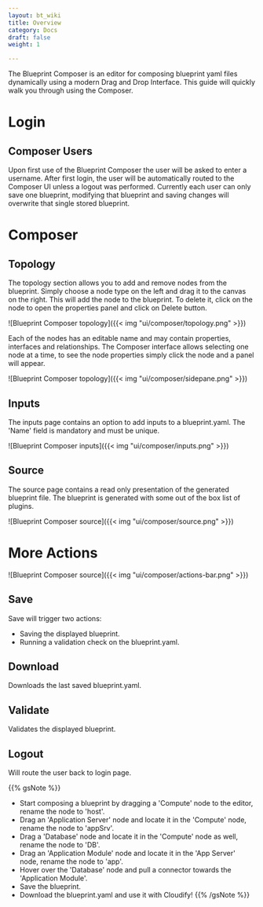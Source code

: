 ```yaml
---
layout: bt_wiki
title: Overview
category: Docs
draft: false
weight: 1

---
```


The Blueprint Composer is an editor for composing blueprint yaml files dynamically using a modern Drag and Drop Interface.
This guide will quickly walk you through using the Composer.

# Login

## Composer Users

Upon first use of the Blueprint Composer the user will be asked to enter a username.
After first login, the user will be automatically routed to the Composer UI unless a logout was performed.
Currently each user can only save one blueprint, modifying that blueprint and saving changes will overwrite that single stored blueprint.

# Composer

## Topology

The topology section allows you to add and remove nodes from the blueprint. Simply choose a node type on the left and drag it to the canvas on the right. This will add the node to the blueprint. To delete it, click on the node to open the properties panel and click on Delete button.

![Blueprint Composer topology]({{< img "ui/composer/topology.png" >}})

Each of the nodes has an editable name and may contain properties, interfaces and relationships.
The Composer interface allows selecting one node at a time, to see the node properties simply click the node and a panel will appear.

![Blueprint Composer topology]({{< img "ui/composer/sidepane.png" >}})

## Inputs

The inputs page contains an option to add inputs to a blueprint.yaml.
The 'Name' field is mandatory and must be unique.

![Blueprint Composer inputs]({{< img "ui/composer/inputs.png" >}})

## Source

The source page contains a read only presentation of the generated blueprint file.
The blueprint is generated with some out of the box list of plugins.

![Blueprint Composer source]({{< img "ui/composer/source.png" >}})

# More Actions

![Blueprint Composer source]({{< img "ui/composer/actions-bar.png" >}})

## Save

Save will trigger two actions:

-  Saving the displayed blueprint.
-  Running a validation check on the blueprint.yaml.

## Download

Downloads the last saved blueprint.yaml.

## Validate

Validates the displayed blueprint.

## Logout

Will route the user back to login page.


{{% gsNote %}}
- Start composing a blueprint by dragging a 'Compute' node to the editor, rename the node to 'host'.
- Drag an 'Application Server' node and locate it in the 'Compute' node, rename the node to 'appSrv'.
- Drag a 'Database' node and locate it in the 'Compute' node as well, rename the node to 'DB'.
- Drag an 'Application Module' node and locate it in the 'App Server' node, rename the node to 'app'.
- Hover over the 'Database' node and pull a connector towards the 'Application Module'.
- Save the blueprint.
- Download the blueprint.yaml and use it with Cloudify!
{{% /gsNote %}}
